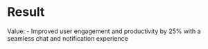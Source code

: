# Result

Value: - Improved user engagement and productivity by 25% with a seamless chat and notification experience